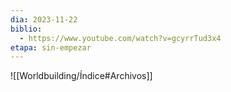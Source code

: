 ```yaml
---
dia: 2023-11-22
biblio:
  - https://www.youtube.com/watch?v=gcyrrTud3x4
etapa: sin-empezar
---
```









![[Worldbuilding/Índice#Archivos]]